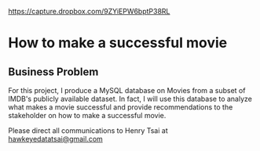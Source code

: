 
https://capture.dropbox.com/9ZYiEPW6bptP38RL

# How to make a successful movie
 
## Business Problem
For this project, I produce a MySQL database on Movies from a subset of IMDB's publicly available dataset. In fact, I will use this database to analyze what makes a movie successful and provide recommendations to the stakeholder on how to make a successful movie.

Please direct all communications to Henry Tsai at hawkeyedatatsai@gmail.com
